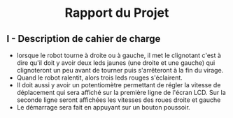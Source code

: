<h1 align="center";">Rapport du Projet</h1>

<h2>I - Description de cahier  de charge </h2>
                    
- lorsque le robot tourne à droite ou à gauche, il met le clignotant c'est à dire qu'il doit y
avoir deux leds jaunes (une droite et une gauche) qui clignoteront un peu avant de tourner puis
s'arrêteront à la fin du virage.
- Quand le robot ralentit, alors trois leds rouges s'éclairent.
- Il doit aussi y avoir un potentiomètre permettant de régler la vitesse de déplacement qui sera
affiché sur la première ligne de l'écran LCD. Sur la seconde ligne seront affichées les vitesses
des roues droite et gauche
- Le démarrage sera fait en appuyant sur un bouton poussoir.
                    
                    
                    
                    

